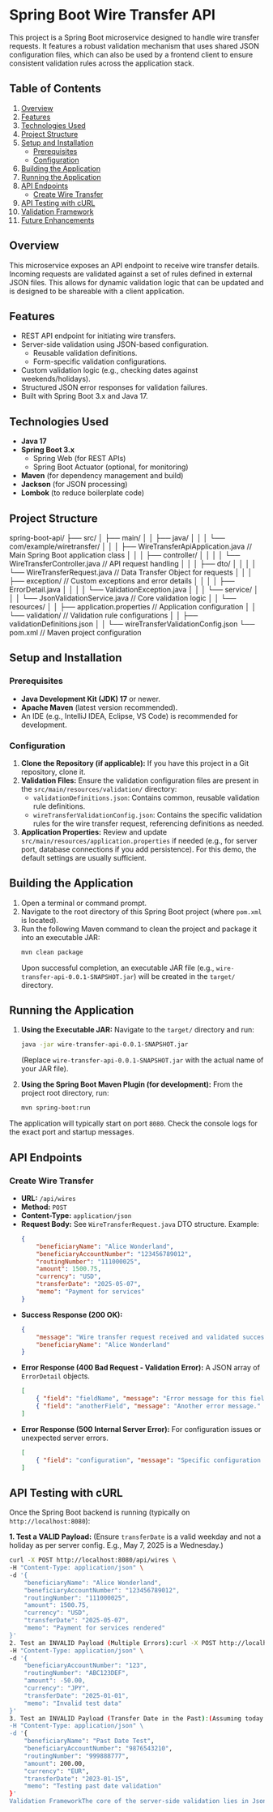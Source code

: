 # Spring Boot Wire Transfer API

This project is a Spring Boot microservice designed to handle wire transfer requests. It features a robust validation mechanism that uses shared JSON configuration files, which can also be used by a frontend client to ensure consistent validation rules across the application stack.

## Table of Contents

1.  [Overview](#overview)
2.  [Features](#features)
3.  [Technologies Used](#technologies-used)
4.  [Project Structure](#project-structure)
5.  [Setup and Installation](#setup-and-installation)
    * [Prerequisites](#prerequisites)
    * [Configuration](#configuration)
6.  [Building the Application](#building-the-application)
7.  [Running the Application](#running-the-application)
8.  [API Endpoints](#api-endpoints)
    * [Create Wire Transfer](#create-wire-transfer)
9.  [API Testing with cURL](#api-testing-with-curl)
10. [Validation Framework](#validation-framework)
11. [Future Enhancements](#future-enhancements)

## Overview

This microservice exposes an API endpoint to receive wire transfer details. Incoming requests are validated against a set of rules defined in external JSON files. This allows for dynamic validation logic that can be updated and is designed to be shareable with a client application.

## Features

* REST API endpoint for initiating wire transfers.
* Server-side validation using JSON-based configuration.
    * Reusable validation definitions.
    * Form-specific validation configurations.
* Custom validation logic (e.g., checking dates against weekends/holidays).
* Structured JSON error responses for validation failures.
* Built with Spring Boot 3.x and Java 17.

## Technologies Used

* **Java 17**
* **Spring Boot 3.x**
    * Spring Web (for REST APIs)
    * Spring Boot Actuator (optional, for monitoring)
* **Maven** (for dependency management and build)
* **Jackson** (for JSON processing)
* **Lombok** (to reduce boilerplate code)

## Project Structure

spring-boot-api/
├── src/
│   ├── main/
│   │   ├── java/
│   │   │   └── com/example/wiretransfer/
│   │   │       ├── WireTransferApiApplication.java  // Main Spring Boot application class
│   │   │       ├── controller/
│   │   │       │   └── WireTransferController.java  // API request handling
│   │   │       ├── dto/
│   │   │       │   └── WireTransferRequest.java     // Data Transfer Object for requests
│   │   │       ├── exception/                     // Custom exceptions and error details
│   │   │       │   ├── ErrorDetail.java
│   │   │       │   └── ValidationException.java
│   │   │       └── service/
│   │   │           └── JsonValidationService.java   // Core validation logic
│   │   └── resources/
│   │       ├── application.properties             // Application configuration
│   │       └── validation/                        // Validation rule configurations
│   │           ├── validationDefinitions.json
│   │           └── wireTransferValidationConfig.json
└── pom.xml                                        // Maven project configuration

## Setup and Installation

### Prerequisites

* **Java Development Kit (JDK) 17** or newer.
* **Apache Maven** (latest version recommended).
* An IDE (e.g., IntelliJ IDEA, Eclipse, VS Code) is recommended for development.

### Configuration

1.  **Clone the Repository (if applicable):**
    If you have this project in a Git repository, clone it.
2.  **Validation Files:**
    Ensure the validation configuration files are present in the `src/main/resources/validation/` directory:
    * `validationDefinitions.json`: Contains common, reusable validation rule definitions.
    * `wireTransferValidationConfig.json`: Contains the specific validation rules for the wire transfer request, referencing definitions as needed.
3.  **Application Properties:**
    Review and update `src/main/resources/application.properties` if needed (e.g., for server port, database connections if you add persistence). For this demo, the default settings are usually sufficient.

## Building the Application

1.  Open a terminal or command prompt.
2.  Navigate to the root directory of this Spring Boot project (where `pom.xml` is located).
3.  Run the following Maven command to clean the project and package it into an executable JAR:
    ```bash
    mvn clean package
    ```
    Upon successful completion, an executable JAR file (e.g., `wire-transfer-api-0.0.1-SNAPSHOT.jar`) will be created in the `target/` directory.

## Running the Application

1.  **Using the Executable JAR:**
    Navigate to the `target/` directory and run:
    ```bash
    java -jar wire-transfer-api-0.0.1-SNAPSHOT.jar
    ```
    (Replace `wire-transfer-api-0.0.1-SNAPSHOT.jar` with the actual name of your JAR file).

2.  **Using the Spring Boot Maven Plugin (for development):**
    From the project root directory, run:
    ```bash
    mvn spring-boot:run
    ```
The application will typically start on port `8080`. Check the console logs for the exact port and startup messages.

## API Endpoints

### Create Wire Transfer

* **URL:** `/api/wires`
* **Method:** `POST`
* **Content-Type:** `application/json`
* **Request Body:** See `WireTransferRequest.java` DTO structure. Example:
    ```json
    {
        "beneficiaryName": "Alice Wonderland",
        "beneficiaryAccountNumber": "123456789012",
        "routingNumber": "111000025",
        "amount": 1500.75,
        "currency": "USD",
        "transferDate": "2025-05-07",
        "memo": "Payment for services"
    }
    ```
* **Success Response (200 OK):**
    ```json
    {
        "message": "Wire transfer request received and validated successfully.",
        "beneficiaryName": "Alice Wonderland"
    }
    ```
* **Error Response (400 Bad Request - Validation Error):**
    A JSON array of `ErrorDetail` objects.
    ```json
    [
        { "field": "fieldName", "message": "Error message for this field." },
        { "field": "anotherField", "message": "Another error message." }
    ]
    ```
* **Error Response (500 Internal Server Error):**
    For configuration issues or unexpected server errors.
    ```json
    [
        { "field": "configuration", "message": "Specific configuration error." }
    ]
    ```

## API Testing with cURL

Once the Spring Boot backend is running (typically on `http://localhost:8080`):

**1. Test a VALID Payload:**
(Ensure `transferDate` is a valid weekday and not a holiday as per server config. E.g., May 7, 2025 is a Wednesday.)
```bash
curl -X POST http://localhost:8080/api/wires \
-H "Content-Type: application/json" \
-d '{
    "beneficiaryName": "Alice Wonderland",
    "beneficiaryAccountNumber": "123456789012",
    "routingNumber": "111000025",
    "amount": 1500.75,
    "currency": "USD",
    "transferDate": "2025-05-07",
    "memo": "Payment for services rendered"
}'
2. Test an INVALID Payload (Multiple Errors):curl -X POST http://localhost:8080/api/wires \
-H "Content-Type: application/json" \
-d '{
    "beneficiaryAccountNumber": "123",
    "routingNumber": "ABC123DEF",
    "amount": -50.00,
    "currency": "JPY",
    "transferDate": "2025-01-01",
    "memo": "Invalid test data"
}'
3. Test an INVALID Payload (Transfer Date in the Past):(Assuming today's date is after 2023-01-15)curl -X POST http://localhost:8080/api/wires \
-H "Content-Type: application/json" \
-d '{
    "beneficiaryName": "Past Date Test",
    "beneficiaryAccountNumber": "9876543210",
    "routingNumber": "999888777",
    "amount": 200.00,
    "currency": "EUR",
    "transferDate": "2023-01-15",
    "memo": "Testing past date validation"
}'
Validation FrameworkThe core of the server-side validation lies in JsonValidationService.java.It loads validationDefinitions.json (for reusable rule sets like "nonEmptyString") and wireTransferValidationConfig.json (for rules specific to the /api/wires endpoint) from the classpath.The service parses these JSON files and validates incoming WireTransferRequest DTOs against the defined rules.It supports $ref pointers in the configuration to promote reusability.Custom logic, such as checking dates against weekends or a predefined holiday list, is implemented within the service.Future EnhancementsImplement actual wire transfer processing logic (e.g., interacting with a payment gateway or core banking system).Add user authentication and authorization (e.g., using Spring Security with JWT or OAuth2).Persist transfer data to a database (e.g., using Spring Data JPA with PostgreSQL, MySQL, or H2).More sophisticated holiday management (e.g., fetching from a database or an external holiday API).Implement unit and integration tests (e.g., using JUnit 5, Mockito, Spring Boot Test).Add logging and monitoring capabilities.Consider using a dedicated configuration server for managing validation rules if they need to be updated frequently without redeploying the API.